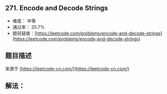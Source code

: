 ## 271. Encode and Decode Strings

- 难度： 中等
- 通过率： 25.7%
- 题目链接：[https://leetcode.com/problems/encode-and-decode-strings](https://leetcode.com/problems/encode-and-decode-strings)


## 题目描述

来源于 [https://leetcode-cn.com/](https://leetcode-cn.com/)



## 解法：